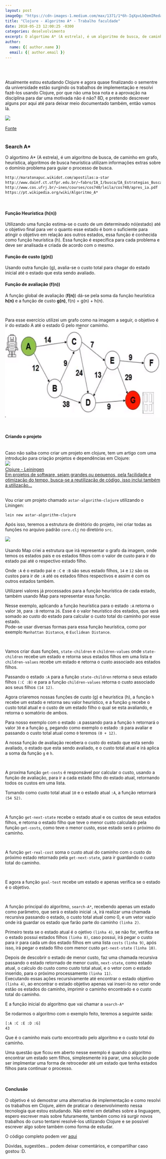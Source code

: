```yaml
---
layout: post
imageOg: "https://cdn-images-1.medium.com/max/1371/1*6h-IqXpvLbQemIRedaCrMg.png"
title: "Clojure - Algoritmo A* - Trabalho faculdade"
date: 2018-05-23 12:00:25 -0300
categories: deselvolvimento
excerpt: O algortimo A* (A estrela), é um algoritmo de busca, de caminho em grafo, heurística, algoritmos de busca heurística utilizam informações extras sobre o domínio problema...
author:
  name: {{ author.name }}
  email: {{ author.email }}
---
```


<br>
<br>

Atualmente estou estudando Clojure e agora quase finalizando o sementre
da universidade estão surgindo os trabalhos de implementação e resolvi
fazê-los usando Clojure, por que não uma boa nota e a aprovação na
disciplina para dar uma motivada não é não? 8D, e pretendo descrever alguns
por aqui até para deixar meio documentado também, então vamos lá.


![](https://cdn-images-1.medium.com/max/1371/1*6h-IqXpvLbQemIRedaCrMg.png)
<div class="img-legend"><a href="https://cdn-images-1.medium.com/max/1371/1*6h-IqXpvLbQemIRedaCrMg.png">Fonte</a></div>

<br>

### Search A*

O algortimo A* (A estrela), é um algoritmo de busca, de caminho em
grafo, heurística, algoritmos de busca heurística utilizam informações
extras sobre o domínio problema para guiar o processo de busca.  
```
http://maratonapuc.wikidot.com/apostilas:a-star
http://www.dainf.ct.utfpr.edu.br/~fabro/IA_I/busca/IA_Estrategias_Busca_Inf.pdf
http://www.cos.ufrj.br/~ines/courses/cos740/leila/cos740/apres_ia.pdf
https://pt.wikipedia.org/wiki/Algoritmo_A*
```
<br>

#### Função Heurística (__h(n)__)
Utilizando uma função estima-se o custo de um determinado
nó(estado) até o objetivo final para ver o quanto esse estado é bom o
suficiente para atingir o objetivo em relação aos outros estados, essa
função é conhecida como função heurística (h). Essa função é específica
para cada problema e deve ser analisada e criada de acordo com o mesmo.  

#### Função de custo (__g(n)__)
Usando outra função (g), avalia-se o custo total para chagar do estado inicial
até o estado que esta sendo avaliado.

#### Função de avaliação (__f(n)__)
A função global de avaliação (__f(n)__) dá-se pela soma da função
heurística __h(n)__ e a função de custo __g(n)__, f(n) = g(n) + h(n).

<br>

Para esse exercício utilizei um grafo como na imagem a seguir, o objetivo
é ir do estado A até o estado G pelo menor caminho.  
![](https://raw.githubusercontent.com/Jciel/astar-algorithm-clojure/master/img/digrafo.png)

<br>

#### __Criando o projeto__  

<br>
Caso não saiba como criar um projeto em clojure, tem um artigo com uma
introdução para criação projetos e dependências em Clojure:
<div id="ref-post">
    <a href="{% post_url 2018-05-22-Clojure -Leiningen %}">
        <img src="https://cdn-images-1.medium.com/max/1371/1*6h-IqXpvLbQemIRedaCrMg.png">
        <div id="link-title">
            Clojure - Leiningen
        </div>
        <div id="link-description">
            Em projetos de software, sejam grandes ou pequenos, pela
            facilidade e otimização do tempo, busca-se a reutilização de
            código, isso inclui também a utilização...
        </div>
    </a>
</div>

<br>

Vou criar um projeto chamado ``astar-algorithm-clojure`` utilizando o
Liningen:

```
lein new astar-algorithm-clojure
```

Após isso, teremos a estrutura de dirétório do projeto, irei criar todas
as funções no arquivo padrão ``core.clj`` no diretório ``src``.  

<div class="img-container">
	<img src="https://image.ibb.co/coLk38/astarclojure.png">
</div>

<br>
Usando Map criei a estrutura que irá representar o grafo da
imagem, onde temos os estados pais e os estados filhos com o valor de
custo para ir do estado pai até o respectivo estado filho.
<script src="https://gist.github.com/Jciel/9790a788abc9039a1a80297dd925d9c9.js"></script>

Onde ``:A`` é o estado pai e ``:C`` e ``:B`` são seus estado filhos,
``14`` e ``12`` são os custos para ir de ``:A`` até os estados filhos
respectivos e assim é com os outros estados também.  


Utilizarei valores já processados para a função heurística de cada estado,
também usando Map para representar essa função.
<script src="https://gist.github.com/Jciel/d1cb81a47c9f89941c9da24a00ff4cb2.js"></script>

Nesse exemplo, aplicando a função heurística para o estado ``:A`` retorna
o valor ``30``, para ``:B`` retorna ``26``. Esse é o valor heurístico
dos estados, que será somado ao custo do estado para calcular o custo
total do caminho por esse estado.  
Pode-se usar diversas formas para essa
função heurística, como por exemplo ``Manhattan Distance``, e
``Euclidean Distance``.

<br>

Vamos criar duas funções, ``state-children`` e ``children-values`` onde
``state-children`` recebe um estado e retorna seus estados filhos em uma lista
e ``children-values`` recebe um estado e retorna o custo associado aos
estados filhos.
<script src="https://gist.github.com/Jciel/130a4972062245727d00f3bd207d93a6.js"></script>

Passando o estado ``:A`` para a função ``state-children`` retorna o seus
estado filhos ``(:C :B)`` e para a função ``children-values`` retorna o
custo associado aos seus filhos ``(14 12)``.

Agora criaremos nossas funções de custo (g) e heurística (h), a função
``h`` recebe um estado e retorna seu valor heurístico, e a função ``g``
recebe o custo total atual e o custo de um estado filho o qual se esta
avaliando, e retorna o somatório de ambos.
<script src="https://gist.github.com/Jciel/b94fcda1ed632655bf6be10de3fcc2d5.js"></script>

Para nosso exemplo com o estado ``:A`` passando para a função ``h``
retornará o valor ``30`` e a função ``g``, pegando como exemplo o estado
``:B`` para avaliar e passando o custo total atual como ``0`` teremos
``(0 + 12)``.

A nossa função de avaliação recebera o custo do estado que esta sendo
avaliado, o estado que esta sendo avaliado, e o custo total atual e irá
aplica a soma da função ``g`` e ``h``.
<script src="https://gist.github.com/Jciel/38c950b986d14ff616944b20be8db2f5.js"></script>

<br>

A proxíma função ``get-costs`` é responsável por calcular o custo, usando
a função de avaliação, para ir a cada estado filho do estado atual,
retornando todos os custos em uma lista.
<script src="https://gist.github.com/Jciel/de88be21b7b9134af187623cbff53ff8.js"></script>
Tomando como custo total atual ``10`` e o estado atual ``:A``, a função
retornará ``(54 52)``.

<br>

A função ``get-next-state`` recebe o estado atual e os custos de seus
estados filhos, e retorna o estado filho que teve o menor custo calculado 
pela função ``get-costs``, como teve o menor custo, esse estado será o
próximo do caminho.
<script src="https://gist.github.com/Jciel/062a662968363de56852826fc94ba1f3.js"></script>

<br>

A função ``get-real-cost`` soma o custo atual do caminho com o custo do
próximo estado retornado pela ``get-next-state``, para ir guardando o custo
total do caminho.
<script src="https://gist.github.com/Jciel/f441275f86220f0974dd8bb596e08997.js"></script>

<br>

E agora a função ``goal-test`` recebe um estado e apenas verifica se o
estado é o objetivo.
<script src="https://gist.github.com/Jciel/8f6f736b2dd638fea874fb4398d9c5cd.js"></script>

<br>

A função principal do algoritmo, ``search-A*``, recebendo apenas um estado
como parâmetro, que será o estado inicial ``:A``, irá realizar uma
chamada recursiva passando o estado, o custo total atual como 0, e um
vetor vazio onde irá guardar os estado que farão parte do caminho ``(linha 2)``.

<script src="https://gist.github.com/Jciel/63c6f00a9d140054dddaf589ff9c96ea.js"></script>

Primeiro testa se o estado atual é o ojetivo ``(linha 4)``, se não for,
verifica se o estado possui estados filhos ``(linha 8)``, caso possui,
irá pegar o custo para ir para cada um dos estado filhos em uma lista
``costs`` ``(linha 9)``, após isso, irá pegar o estado filho com menor
custo ``get-nest-state`` ``(linha 10)``.

Depois de descobrir o estado de menor custo, faz uma chamada recursiva
passando o estado retornado de menor custo, ``next-state``, como estado
atual, o calculo do custo como custo total atual, e o vetor com o estado
inserido, para o próximo processamento ``(linha 11)``.  
Executando essas ações recursivamente até encontrar o estado objetivo
``(linha 4)``, ao encontrar o estado objetivo apenas vai inseri-lo no
vetor onde estão os estados do caminho, imprimir o caminho encontrado e
o custo total do caminho.

E a função inicial do algoritmo que vai chamar a ``search-A*``
<script src="https://gist.github.com/Jciel/4a60270cdbbcd777a8e913f03d829215.js"></script>

Se rodarmos o algoritmo com o exemplo feito, teremos a seguinte saida:
```
[:A :C :E :D :G]
43
```
Que é o caminho mais curto encontrado pelo algoritmo e o custo total do
caminho.  

Uma questão que ficou em aberto nesse exemplo é quando o algoritmo
encontrar um estado sem filhos, simplesmente irá parar, uma solução
pode ser implmentar uma forma de retroceder até um estado que tenha
estados filhos para continuar o processo.

<br>

#### __Conclusão__

O objetivo é só demostrar uma alternativa de implementação e como resolvi
os trabalhos em Clojure, além de praticar o desenvolvimento nessa
tecnologia que estou estudando.
Não entrei em detalhes sobre a linguagem, espero escrever mais sobre
futuramente, também como irá surgir novos trabalhos do curso tentarei
resolvê-los utilizando Clojure e se possível escrever algo sobre também
como forma de estudar.  

O código completo podem ver [aqui](https://github.com/Jciel/astar-algorithm-clojure)

Dúvidas, sugestões… podem deixar comentários, e compartilhar caso gostou :D.
